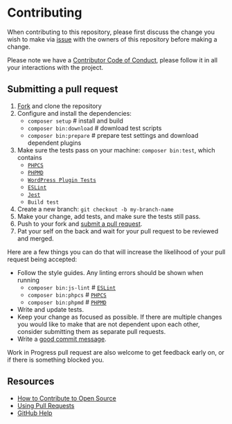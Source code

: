 # Contributing
[issues]: https://github.com/technote-space/add-richtext-toolbar-button/issues
[fork]: https://github.com/technote-space/add-richtext-toolbar-button/fork
[pr]: https://github.com/technote-space/add-richtext-toolbar-button/compare
[eslint]: https://eslint.org/
[jest]: https://jestjs.io/
[phpcs]: https://github.com/squizlabs/PHP_CodeSniffer/wiki/Usage
[phpmd]: https://phpmd.org/documentation/index.html
[wp-test]: https://developer.wordpress.org/cli/commands/scaffold/plugin-tests/
[code-of-conduct]: CODE_OF_CONDUCT.md

When contributing to this repository, please first discuss the change you wish to make via [issue][issues] with the owners of this repository before making a change. 

Please note we have a [Contributor Code of Conduct][code-of-conduct], please follow it in all your interactions with the project.

## Submitting a pull request

1. [Fork][fork] and clone the repository
1. Configure and install the dependencies:
   - `composer setup`  # install and build
   - `composer bin:download`  # download test scripts
   - `composer bin:prepare`   # prepare test settings and download dependent plugins
1. Make sure the tests pass on your machine: `composer bin:test`, which contains
   - [`PHPCS`][phpcs]
   - [`PHPMD`][phpmd]
   - [`WordPress Plugin Tests`][wp-test]
   - [`ESLint`][eslint]
   - [`Jest`][jest]
   - `Build test`
1. Create a new branch: `git checkout -b my-branch-name`
1. Make your change, add tests, and make sure the tests still pass.
1. Push to your fork and [submit a pull request][pr].
1. Pat your self on the back and wait for your pull request to be reviewed and merged.

Here are a few things you can do that will increase the likelihood of your pull request being accepted:
- Follow the style guides. Any linting errors should be shown when running 
  - `composer bin:js-lint`  # [`ESLint`][eslint]
  - `composer bin:phpcs`    # [`PHPCS`][phpcs]
  - `composer bin:phpmd`    # [`PHPMD`][phpmd]
- Write and update tests.
- Keep your change as focused as possible. If there are multiple changes you would like to make that are not dependent upon each other, consider submitting them as separate pull requests.
- Write a [good commit message](https://github.com/erlang/otp/wiki/writing-good-commit-messages).

Work in Progress pull request are also welcome to get feedback early on, or if there is something blocked you.

## Resources

- [How to Contribute to Open Source](https://opensource.guide/how-to-contribute/)
- [Using Pull Requests](https://help.github.com/articles/about-pull-requests/)
- [GitHub Help](https://help.github.com)
